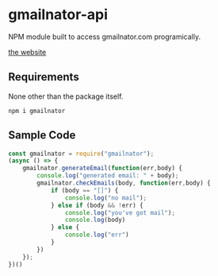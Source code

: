 # gmailnator-api
NPM module built to access gmailnator.com programically.

[the website](https://gmailnator.com)
## Requirements
None other than the package itself.

``npm i gmailnator``

## Sample Code
```js
const gmailnator = require("gmailnator");
(async () => {
	gmailnator.generateEmail(function(err,body) {
		console.log("generated email: " + body);
		gmailnator.checkEmails(body, function(err,body) {
			if (body == "[]") {
				console.log("no mail");
			} else if (body && !err) {
				console.log("you've got mail");
				console.log(body)
			} else {
				console.log("err")
			}
		})
	});
})()
```
